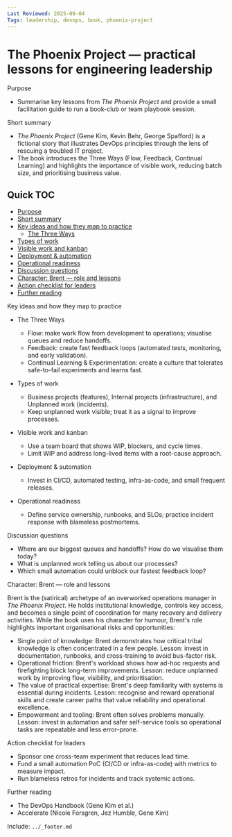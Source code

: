 ```yaml
---
Last Reviewed: 2025-09-04
Tags: leadership, devops, book, phoenix-project
---
```

# The Phoenix Project — practical lessons for engineering leadership

Purpose
- Summarise key lessons from *The Phoenix Project* and provide a small facilitation guide to run a book-club or team playbook session.

Short summary
- *The Phoenix Project* (Gene Kim, Kevin Behr, George Spafford) is a fictional story that illustrates DevOps principles through the lens of rescuing a troubled IT project.
- The book introduces the Three Ways (Flow, Feedback, Continual Learning) and highlights the importance of visible work, reducing batch size, and prioritising business value.

## Quick TOC

- [Purpose](#purpose)
- [Short summary](#short-summary)
- [Key ideas and how they map to practice](#key-ideas-and-how-they-map-to-practice)
  - [The Three Ways](#the-three-ways)
- [Types of work](#types-of-work)
- [Visible work and kanban](#visible-work-and-kanban)
- [Deployment & automation](#deployment--automation)
- [Operational readiness](#operational-readiness)
- [Discussion questions](#discussion-questions)
- [Character: Brent — role and lessons](#character-brent--role-and-lessons)
- [Action checklist for leaders](#action-checklist-for-leaders)
- [Further reading](#further-reading)

Key ideas and how they map to practice

- The Three Ways
  - Flow: make work flow from development to operations; visualise queues and reduce handoffs.
  - Feedback: create fast feedback loops (automated tests, monitoring, and early validation).
  - Continual Learning & Experimentation: create a culture that tolerates safe-to-fail experiments and learns fast.

- Types of work
  - Business projects (features), Internal projects (infrastructure), and Unplanned work (incidents).
  - Keep unplanned work visible; treat it as a signal to improve processes.

- Visible work and kanban
  - Use a team board that shows WIP, blockers, and cycle times.
  - Limit WIP and address long-lived items with a root-cause approach.

- Deployment & automation
  - Invest in CI/CD, automated testing, infra-as-code, and small frequent releases.

- Operational readiness
  - Define service ownership, runbooks, and SLOs; practice incident response with blameless postmortems.

Discussion questions
- Where are our biggest queues and handoffs? How do we visualise them today?
- What is unplanned work telling us about our processes?
- Which small automation could unblock our fastest feedback loop?

Character: Brent — role and lessons

Brent is the (satirical) archetype of an overworked operations manager in *The Phoenix Project*. He holds institutional knowledge, controls key access, and becomes a single point of coordination for many recovery and delivery activities. While the book uses his character for humour, Brent's role highlights important organisational risks and opportunities:

- Single point of knowledge: Brent demonstrates how critical tribal knowledge is often concentrated in a few people. Lesson: invest in documentation, runbooks, and cross-training to avoid bus-factor risk.
- Operational friction: Brent's workload shows how ad-hoc requests and firefighting block long-term improvements. Lesson: reduce unplanned work by improving flow, visibility, and prioritisation.
- The value of practical expertise: Brent's deep familiarity with systems is essential during incidents. Lesson: recognise and reward operational skills and create career paths that value reliability and operational excellence.
- Empowerment and tooling: Brent often solves problems manually. Lesson: invest in automation and safer self-service tools so operational tasks are repeatable and less error-prone.

Action checklist for leaders
- Sponsor one cross-team experiment that reduces lead time.
- Fund a small automation PoC (CI/CD or infra-as-code) with metrics to measure impact.
- Run blameless retros for incidents and track systemic actions.

Further reading
- The DevOps Handbook (Gene Kim et al.)
- Accelerate (Nicole Forsgren, Jez Humble, Gene Kim)

Include: `../_footer.md`



